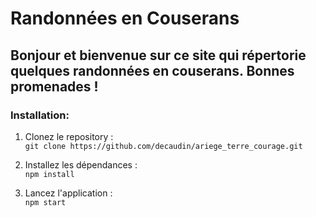 #  Randonnées en Couserans 

## Bonjour et bienvenue sur ce site qui répertorie quelques randonnées en couserans. Bonnes promenades !

### Installation:

1. Clonez le repository :  
   `git clone https://github.com/decaudin/ariege_terre_courage.git`

2. Installez les dépendances :  
   `npm install`

3. Lancez l'application :  
   `npm start`